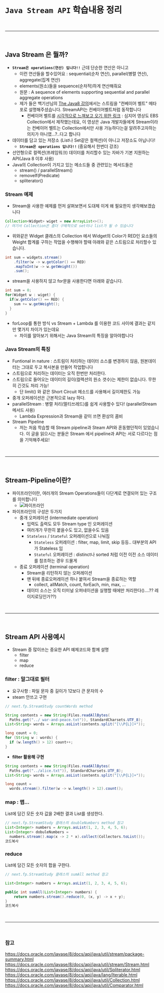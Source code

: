 # **``Java Stream API``** 학습내용 정리

<br><hr><br>

## Java Stream 은 뭘까?
- **``Stream은 operations(연산) 입니다!!``** 근데 단순한 연산은 아니고 
  - 이런 연산들을 할수있어요 : sequential(순차 연산), parallel(병렬 연산), aggregate(집계 연산) 
  - elements(원소)들을 sequence(순차적)하게 연산해줘요
  - 원문 : A sequence of elements supporting sequential and parallel aggregate operations
  - 제가 들은 백기선님의 [The Java8 강의]()에서는 스트림을 "컨베이어 벨트" 메타포로 설명해주셨습니다. StreamAPI는 컨베이어벨트처럼 동작합니다 
    - 컨베이어 벨트를 [시각적으로 느껴보고 오기 위한 링크](https://youtu.be/5AJzx-6sQ5M?t=76) : 심지어 영상도 EBS Collection에서 제작했는데요, 이 영상은 Java 개발자들에게 Stream이라는 컨베이어 벨트는 Collection에서만 사용 가능하다는걸 알려주고자하는 의지가 아니였...?..다고 합니다
- 데이터를 담고 있는 저장소 (List나 Set같은 컬렉션)이 아니고 저장소도 아닙니다!
  - **``Stream은 operations 입니다!!``** (중요해서 한번더 강조)
- 선언형으로 컬렉션(프레임워크) 데이터를 처리할수 있는 자바가 기본 지원하는 API(Java 8 이후 사용)
- Java의 Collection이 가지고 있는 메소드들 중 관련있는 메서드들은
  - stream() / parallelStream()
  - removeIf(Predicate)
  - spliterator()

### Stream 예제
- Stream을 사용한 예제를 먼저 살펴보면서 도대체 이게 왜 필요한지 생각해보겠습니다
```java
Collection<Widget> wiget = new ArrayList<>();
// 여기서 Collection은 좀더 구체적으로 set이나 list가 될 수 있습니다
```
- 위와같은 Widget 클래스의 Collection 에서  Widget의 Color가 RED인 요소들의 Weight 합계를 구하는 작업을 수행해야 할때 아래와 같은 스트림으로 처리할수 있습니다.
```java
int sum = widgets.stream()
    .filter(w -> w.getColor() == RED)
    .mapToInt(w -> w.getWeight())
    .sum(); 
```
- stream을 사용하지 않고 for문을 사용한다면 아래와 같습니다.
```java
int sum = 0;
for(Widget w : wiget) {
  if(w.getColor() == RED) {
    sum += w.getWeight();
  }
}
```
- forLoop를 통한 방식 vs Stream + Lambda 를 이용한 코드 사이에 결과는 같지만 몇가지 차이가 있는데요
  - 차이를 알아보기 위해서는 Java Stream의 특징을 알아야합니다

### Java Stream의 특징

- Funtional in nature : 스트림이 처리하는 데이터 소스를 변경하지 않음, 원본데이터는 그대로 두고 복사본을 만들어 작업합니다
- 스트림으로 처리하는 데이터는 오직 한번만 처리한다.
- 스트림으로 들어오는 데이터의 길이(컬렉션의 원소 갯수)는 제한이 없습니다. 무한히 긴것도 처리 가능!
  - 단 limit() 와 같은 Short Circuit 메소드를 사용해서 길이제한도 가능
- 중개 오퍼레이션은 근본적으로 lazy 하다.
- parallelStream : 병렬 처리(멀티쓰레드)를 쉽게 사용할수 있다! (parallelStream 메서드 사용)
  - Lambda Expression과 Stream을 같이 쓰면 환상의 콤비
- Stream Pipeline
  - 저는 처음 학습할 때 Stream pipeline과 Steam API와 혼동했던적이 있었습니다. 이 글을 읽으시는 분들은 Stream 에서 pipeline과 API는 서로 다르다는 점을 기억해주세요!

<br><hr><br>

## Stream-Pipeline이란? 
- 파이프라인이란, 여러개의 Stream Operations들이 다단계로 연결되어 있는 구조를 의미합니다
  - ![파이프라인](https://user-images.githubusercontent.com/31065684/126059897-8baefc75-0ce7-4676-9779-5d9f44949d86.png)
- 파이프라인의 구성은 두가지
  - 중개 오퍼레이션 (intermediate operation)
    - 입력도 출력도 모두 Stream type 인 오퍼레이션
    - 여러개가 무한히 붙을수도 있고, 없을수도 있음
    - `Stateless` / `Stateful` 오퍼레이션으로 나눠짐
      - `Stateless` 오퍼레이션 : filter, map, limit, skip 등등.. 대부분의 API가 Stateless 임
      - `Stateful` 오퍼레이션 : distinct나 sorted 처럼 이전 이전 소스 데이터를 참조하는 경우 드물게
  - 종료 오퍼레이션 (terminal operation)
    - Stream을 리턴하지 않는 오퍼레이션
    - 맨 뒤에 종료오퍼레이션 하나 붙여서 Stream을 종료하는 역할
      - collect, allMatch, count, forEach, min, max, ...
    - 데이터 소스는 오직 터미널 오퍼네이션을 실행할 때에만 처리한다()....?? 레이지로딩인가??)


<br><hr><br>

## Stream API 사용예시
- Stream 중 많이쓰는 중요한 API 예제코드와 함께 설명
  - filter 
  - map
  - reduce

### **filter** : 말그대로 필터

- 요구사항 : 파일 문자 중 길이가 12보다 큰 문자의 수
- steam 안쓰고 구현
```java
// next.fp.StreamStudy countWords method

String contents = new String(Files.readAllBytes(
  Paths.get("../ war-and-peace.txt")), StandardCharsets.UTF_8);
List<String> words = Arrays.asList(contents.split("[\\P{L}]+"));

long count = 0;
for (String w : words) {
  if (w.length() > 12) count++;  
}

```

- **filter 활용해 구현**

```java
String contents = new String(Files.readAllBytes(
  Paths.get("../alice.txt")), StandardCharsets.UTF_8);
List<String> words = Arrays.asList(contents.split("[\\P{L}]+"));

long count = 
  words.stream().filter(w -> w.length() > 12).count();
```


### **map** : 맵...

List에 담긴 모든 숫자 값을 2배한 결과 List를 생성한다.

```java
// next.fp.StreamStudy 클래스의 doubleNumbers method 참고
List<Integer> numbers = Arrays.asList(1, 2, 3, 4, 5, 6);
List<Integer> dobuleNumbers =
  numbers.stream().map(x -> 2 * x).collect(Collectors.toList());
코드복사
```

### **reduce**

List에 담긴 모든 숫자의 합을 구한다.

```java
// next.fp.StreamStudy 클래스의 sumAll method 참고

List<Integer> numbers = Arrays.asList(1, 2, 3, 4, 5, 6);

public int sumAll(List<Integer> numbers) {
    return numbers.stream().reduce(0, (x, y) -> x + y);
}
코드복사
```

<br><hr><br>


### 참고

https://docs.oracle.com/javase/8/docs/api/java/util/stream/package-summary.html
https://docs.oracle.com/javase/8/docs/api/java/util/stream/Stream.html
https://docs.oracle.com/javase/8/docs/api/java/util/Spliterator.html
https://docs.oracle.com/javase/8/docs/api/java/lang/Iterable.html
https://docs.oracle.com/javase/8/docs/api/java/util/Collection.html
https://docs.oracle.com/javase/8/docs/api/java/util/Comparator.html



